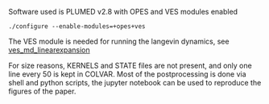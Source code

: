 Software used is PLUMED v2.8 with OPES and VES modules enabled

`./configure --enable-modules=+opes+ves`

The VES module is needed for running the langevin dynamics, see [ves_md_linearexpansion](https://www.plumed.org/doc-master/user-doc/html/ves_md_linearexpansion.html)

For size reasons, KERNELS and STATE files are not present, and only one line every 50 is kept in COLVAR.
Most of the postprocessing is done via shell and python scripts, the jupyter notebook can be used to reproduce the figures of the paper.
